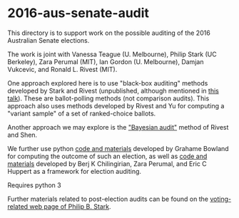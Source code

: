 # 2016-aus-senate-audit

This directory is to support work on the possible auditing
of the 2016 Australian Senate elections.

The work is joint with Vanessa Teague (U. Melbourne), Philip Stark (UC Berkeley),
Zara Perumal (MIT), Ian Gordon (U. Melbourne), Damjan Vukcevic, and
Ronald L. Rivest (MIT).

One approach explored here is to use "black-box auditing" methods
developed by Stark and Rivest (unpublished, although mentioned in
[this talk](http://people.csail.mit.edu/rivest/pubs.html#Riv16x)).
These are ballot-polling methods (not comparison audits).  This
approach also uses methods developed by Rivest and Yu for computing a
"variant sample" of a set of ranked-choice ballots.

Another approach we may explore is the 
["Bayesian audit"](http://people.csail.mit.edu/rivest/pubs.html#RS12)
method of Rivest and Shen.

We further use python [code and
materials](https://github.com/grahame/dividebatur) developed by
Grahame Bowland for computing the outcome of such an election,
as well as
[code and materials](https://github.com/berjc/election-engine)
developed by Berj K Chilingirian, Zara Perumal, and Eric C Huppert as a framework for election auditing.

Requires python 3

Further materials related to post-election audits can be found on the
[voting-related web page of Philip B. Stark](https://www.stat.berkeley.edu/~stark/Vote/index.htm).



